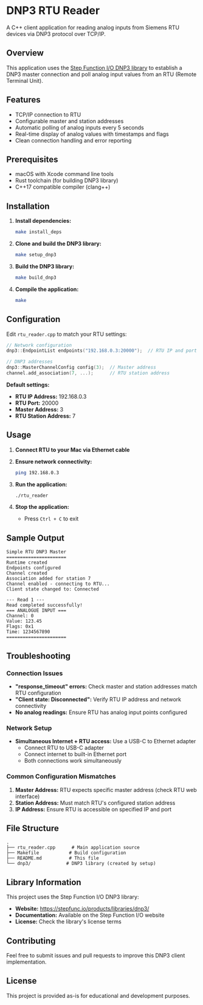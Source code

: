 # DNP3 RTU Reader

A C++ client application for reading analog inputs from Siemens RTU devices via DNP3 protocol over TCP/IP.

## Overview

This application uses the [Step Function I/O DNP3 library](https://stepfunc.io/products/libraries/dnp3/) to establish a DNP3 master connection and poll analog input values from an RTU (Remote Terminal Unit).

## Features

- TCP/IP connection to RTU
- Configurable master and station addresses
- Automatic polling of analog inputs every 5 seconds
- Real-time display of analog values with timestamps and flags
- Clean connection handling and error reporting

## Prerequisites

- macOS with Xcode command line tools
- Rust toolchain (for building DNP3 library)
- C++17 compatible compiler (clang++)

## Installation

1. **Install dependencies:**
   ```bash
   make install_deps
   ```

2. **Clone and build the DNP3 library:**
   ```bash
   make setup_dnp3
   ```

3. **Build the DNP3 library:**
   ```bash
   make build_dnp3
   ```

4. **Compile the application:**
   ```bash
   make
   ```

## Configuration

Edit `rtu_reader.cpp` to match your RTU settings:

```cpp
// Network configuration
dnp3::EndpointList endpoints("192.168.0.3:20000");  // RTU IP and port

// DNP3 addresses
dnp3::MasterChannelConfig config(3);  // Master address
channel.add_association(7, ...);      // RTU station address
```

**Default settings:**
- **RTU IP Address:** 192.168.0.3
- **RTU Port:** 20000
- **Master Address:** 3
- **RTU Station Address:** 7

## Usage

1. **Connect RTU to your Mac via Ethernet cable**

2. **Ensure network connectivity:**
   ```bash
   ping 192.168.0.3
   ```

3. **Run the application:**
   ```bash
   ./rtu_reader
   ```

4. **Stop the application:**
   - Press `Ctrl + C` to exit

## Sample Output

```
Simple RTU DNP3 Master
======================
Runtime created
Endpoints configured
Channel created
Association added for station 7
Channel enabled - connecting to RTU...
Client state changed to: Connected

--- Read 1 ---
Read completed successfully!
=== ANALOGUE INPUT ===
Channel: 0
Value: 123.45
Flags: 0x1
Time: 1234567890
======================
```

## Troubleshooting

### Connection Issues

- **"response_timeout" errors:** Check master and station addresses match RTU configuration
- **"Client state: Disconnected":** Verify RTU IP address and network connectivity
- **No analog readings:** Ensure RTU has analog input points configured

### Network Setup

- **Simultaneous Internet + RTU access:** Use a USB-C to Ethernet adapter
  - Connect RTU to USB-C adapter
  - Connect internet to built-in Ethernet port
  - Both connections work simultaneously

### Common Configuration Mismatches

1. **Master Address:** RTU expects specific master address (check RTU web interface)
2. **Station Address:** Must match RTU's configured station address
3. **IP Address:** Ensure RTU is accessible on specified IP and port

## File Structure

```
.
├── rtu_reader.cpp      # Main application source
├── Makefile           # Build configuration
├── README.md          # This file
└── dnp3/             # DNP3 library (created by setup)
```

## Library Information

This project uses the Step Function I/O DNP3 library:
- **Website:** https://stepfunc.io/products/libraries/dnp3/
- **Documentation:** Available on the Step Function I/O website
- **License:** Check the library's license terms

## Contributing

Feel free to submit issues and pull requests to improve this DNP3 client implementation.

## License

This project is provided as-is for educational and development purposes.